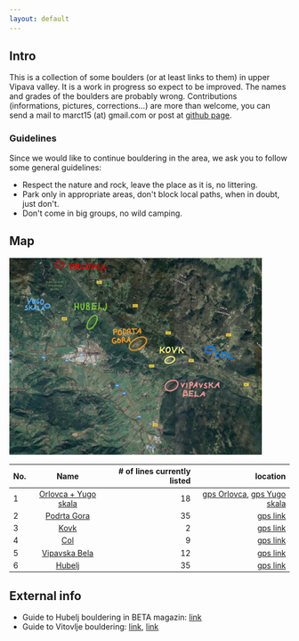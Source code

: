 ```yaml
---
layout: default
---
```



## Intro
This is a collection of some boulders (or at least links to them) in upper Vipava valley.
It is a work in progress so expect to be improved. The names and
grades of the boulders are probably wrong. Contributions (informations, pictures, corrections...)
are more than welcome, you can send a mail to marct15 (at) gmail.com or post at
[github page](https://github.com/tilenmarc/Vipava-Valley-Bouldering/issues).


### Guidelines
Since we would like to continue bouldering in the area, we ask you to follow some
general guidelines:
* Respect the nature and rock, leave the place as it is, no littering.
* Park only in appropriate areas, don't block local paths, when in doubt, just don't.
* Don't come in big groups, no wild camping.

## Map
<img src="boulders/vv_boldermap.jpg" width="90%"/>


| No.        | Name           | # of lines currently listed  | location 
| --- |:-------------:| -----:| -----: |
| 1   | [Orlovca + Yugo skala](/orlovca.html) | 18 | [gps Orlovca](http://www.google.com/maps/place/45.93408529992609,13.884733930896514), [gps Yugo skala](http://www.google.com/maps/place/45.91065662865047,13.875388080578066)|
| 2   | [Podrta Gora](/podrta_gora.html) | 35 |  [gps link](http://www.google.com/maps/place/45.892432738378844,13.9412306977008) |
| 3   | [Kovk](/kovk.html) | 2 |  [gps link](http://www.google.com/maps/place/45.88397702681159,13.96953529977836) |
| 4   | [Col](/col.html) | 9 |  [gps link](http://www.google.com/maps/place/45.887633761312124,13.998352570817945) |
| 5   | [Vipavska Bela](/vipavska_bela.html) | 12 |  [gps link](http://www.google.com/maps/place/45.86748555942995,13.967332303188574) |
| 6   | [Hubelj](/Vipava-Valley-Bouldering/hubelj.html) | 35 |  [gps link](http://www.google.com/maps/place/45.904059993932236,13.911574939609357) |


## External info
* Guide to Hubelj bouldering in BETA magazin: [link](https://issuu.com/betamag/docs/betamag)
* Guide to Vitovlje bouldering: [link](http://img.sloclimbing.com/wp-content/uploads/2012/02/Bouldering_Vitovlje_2012.pdf), [link](http://www.krimp.si/vitovlje/#1557066366465-fa5dc4c7-8b0f)
